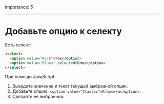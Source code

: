 importance: 5

---

# Добавьте опцию к селекту

Есть селект:

```html
<select>
  <option value="Rock">Рок</option>
  <option value="Blues" selected>Блюз</option>
</select>
```

При помощи JavaScript:

1. Выведите значение и текст текущей выбранной опции.
2. Добавьте опцию: `<option value="Classic">Классика</option>`.
3. Сделайте её выбранной.

